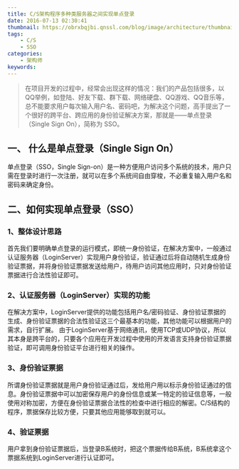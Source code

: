 ```yaml
---
title: C/S架构程序多种类服务器之间实现单点登录
date: 2016-07-13 02:30:41
thumbnail: https://obrxbqjbi.qnssl.com/blog/image/architecture/thumbnail.png
tags:
	- C/S
	- SSO
categories:
	- 架构师
keywords:
---
```

>在项目开发的过程中，经常会出现这样的情况：我们的产品包括很多，以QQ举例，如登陆、好友下载、群下载、网络硬盘、QQ游戏、QQ音乐等，总不能要求用户每次输入用户名、密码吧，为解决这个问题，高手提出了一个很好的跨平台、跨应用的身份验证解决方案，那就是——单点登录（Single Sign On），简称为 SSO。
<!--more-->

## 一、 什么是单点登录（Single Sign On）
单点登录（SSO，Single Sign-on）是一种方便用户访问多个系统的技术，用户只需在登录时进行一次注册，就可以在多个系统间自由穿梭，不必重复输入用户名和密码来确定身份。
## 二、如何实现单点登录（SSO）
### 1、整体设计思路
首先我们要明确单点登录的运行模式，即统一身份验证，在解决方案中，一般通过认证服务器（LoginServer）实现用户身份验证，验证通过后将自动随机生成身份验证票据，并将身份验证票据发送给用户，待用户访问其他应用时，只对身份验证票据进行合法性验证即可。

### 2、认证服务器（LoginServer）实现的功能
在解决方案中，LoginServer提供的功能包括用户名/密码验证、身份验证票据的生成、身份验证票据的合法性验证这三个最基本的功能，其他功能可以根据用户的需求，自行扩展。
由于LoginServer基于网络通讯，使用TCP或UDP协议，所以其本身是跨平台的，只要各个应用在开发过程中使用的开发语言支持身份验证票据验证，即可调用身份验证平台进行相关的操作。

### 3、身份验证票据
所谓身份验证票据就是用户身份验证通过后，发给用户用以标示身份验证通过的信息。身份验证票据中可以加密保存用户的身份信息或某一特定的验证信息等，一般使用对称加密，方便在身份验证票据合法性的检查中进行相应的解密。C/S结构的程序，票据保存比较方便，只要其他应用能够取到就可以。

### 4、验证票据
用户拿到身份验证票据后，当登录B系统时，把这个票据传给B系统，B系统拿这个票据系统到LoginServer进行认证即可。